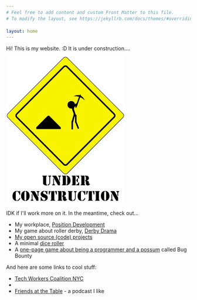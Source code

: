 ```yaml
---
# Feel free to add content and custom Front Matter to this file.
# To modify the layout, see https://jekyllrb.com/docs/themes/#overriding-theme-defaults

layout: home
---
```


Hi! This is my website. :D It is under construction....

<div class="construction"> <img src="under_construction.gif"></div>

IDK if I'll work more on it. In the meantime, check out...

 * My workplace, <a href="https://positiondev.com">Position Development</a>
 * My game about roller derby, <a href="http://derbydrama.com">Derby Drama</a>
 * <a href="https://github.com/emhoracek">My open source (code) projects</a>
 * A minimal <a href="https://spot-barge.glitch.me/">dice roller</a>
 * A <a href="https://docs.google.com/document/d/1kUJKZJ5AKtmYbz6AbhMSlR6--R6Q4gKfbIdOLhiWsOw/edit">one-page game about being a programmer and a possum</a> called Bug Bounty

And here are some links to cool stuff:
 * <a href="">Tech Workers Coalition NYC</a>
 * <a href="">
 * <a href="">Friends at the Table</a> - a podcast I like